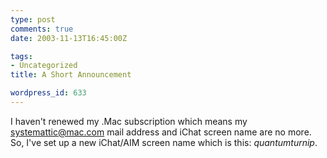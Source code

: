 ```yaml
---
type: post
comments: true
date: 2003-11-13T16:45:00Z

tags:
- Uncategorized
title: A Short Announcement

wordpress_id: 633
---
```


I haven't renewed my .Mac subscription which means my systemattic@mac.com mail address and iChat screen name are no more. So, I've set up a new iChat/AIM screen name which is this: _quantumturnip_.
